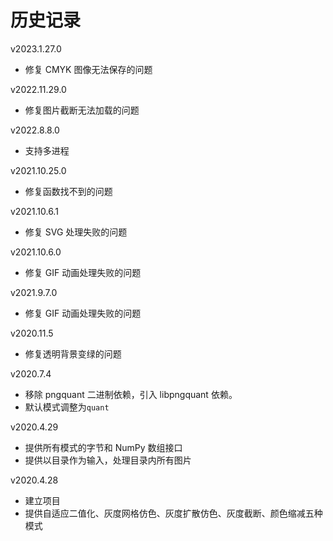# 历史记录

v2023.1.27.0

+   修复 CMYK 图像无法保存的问题

v2022.11.29.0

+   修复图片截断无法加载的问题

v2022.8.8.0

+   支持多进程

v2021.10.25.0

+   修复函数找不到的问题

v2021.10.6.1

+   修复 SVG 处理失败的问题

v2021.10.6.0

+   修复 GIF 动画处理失败的问题

v2021.9.7.0

+   修复 GIF 动画处理失败的问题

v2020.11.5

+   修复透明背景变绿的问题

v2020.7.4

+   移除 pngquant 二进制依赖，引入 libpngquant 依赖。
+   默认模式调整为`quant`

v2020.4.29

+   提供所有模式的字节和 NumPy 数组接口
+   提供以目录作为输入，处理目录内所有图片

v2020.4.28

+   建立项目
+   提供自适应二值化、灰度网格仿色、灰度扩散仿色、灰度截断、颜色缩减五种模式
